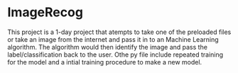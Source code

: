 # ImageRecog

This project is a 1-day project that atempts to take one of the preloaded files or take an image from the internet and pass it in to an Machine Learning algorithm. The algorithm would then identify the image and pass the label/classification back to the user. Othe py file include repeated training for the model and a intial training procedure to make a new model.
